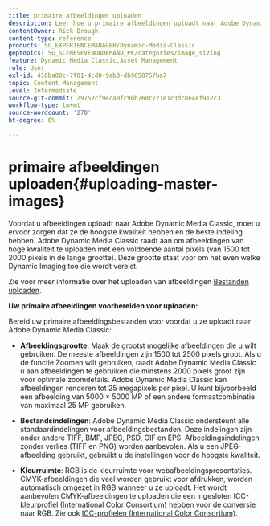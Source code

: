 ```yaml
---
title: primaire afbeeldingen uploaden
description: Leer hoe u primaire afbeeldingen uploadt naar Adobe Dynamic Media Classic.
contentOwner: Rick Brough
content-type: reference
products: SG_EXPERIENCEMANAGER/Dynamic-Media-Classic
geptopics: SG_SCENESEVENONDEMAND_PK/categories/image_sizing
feature: Dynamic Media Classic,Asset Management
role: User
exl-id: 410ba80c-7f01-4cd0-9ab3-db9658757ba7
topic: Content Management
level: Intermediate
source-git-commit: 29752cf9eca0fc9bb760c721e1c3dc8e4ef912c3
workflow-type: tm+mt
source-wordcount: '270'
ht-degree: 0%

---
```


# primaire afbeeldingen uploaden{#uploading-master-images}

Voordat u afbeeldingen uploadt naar Adobe Dynamic Media Classic, moet u ervoor zorgen dat ze de hoogste kwaliteit hebben en de beste indeling hebben. Adobe Dynamic Media Classic raadt aan om afbeeldingen van hoge kwaliteit te uploaden met een voldoende aantal pixels (van 1500 tot 2000 pixels in de lange grootte). Deze grootte staat voor om het even welke Dynamic Imaging toe die wordt vereist.

Zie voor meer informatie over het uploaden van afbeeldingen [Bestanden uploaden](uploading-files.md#uploading_files).

**Uw primaire afbeeldingen voorbereiden voor uploaden:**

Bereid uw primaire afbeeldingsbestanden voor voordat u ze uploadt naar Adobe Dynamic Media Classic:

* **Afbeeldingsgrootte**: Maak de grootst mogelijke afbeeldingen die u wilt gebruiken. De meeste afbeeldingen zijn 1500 tot 2500 pixels groot. Als u de functie Zoomen wilt gebruiken, raadt Adobe Dynamic Media Classic u aan afbeeldingen te gebruiken die minstens 2000 pixels groot zijn voor optimale zoomdetails. Adobe Dynamic Media Classic kan afbeeldingen renderen tot 25 megapixels per pixel. U kunt bijvoorbeeld een afbeelding van 5000 × 5000 MP of een andere formaatcombinatie van maximaal 25 MP gebruiken.

* **Bestandsindelingen**: Adobe Dynamic Media Classic ondersteunt alle standaardindelingen voor afbeeldingsbestanden. Deze indelingen zijn onder andere TIFF, BMP, JPEG, PSD, GIF en EPS. Afbeeldingsindelingen zonder verlies (TIFF en PNG) worden aanbevolen. Als u een JPEG-afbeelding gebruikt, gebruikt u de instellingen voor de hoogste kwaliteit.

* **Kleurruimte**: RGB is de kleurruimte voor webafbeeldingspresentaties. CMYK-afbeeldingen die veel worden gebruikt voor afdrukken, worden automatisch omgezet in RGB wanneer u ze uploadt. Het wordt aanbevolen CMYK-afbeeldingen te uploaden die een ingesloten ICC-kleurprofiel (International Color Consortium) hebben voor de conversie naar RGB. Zie ook [ICC-profielen (International Color Consortium)](/help/using/icc-profiles.md).
